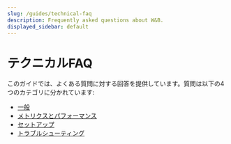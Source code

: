 ```yaml
---
slug: /guides/technical-faq
description: Frequently asked questions about W&B.
displayed_sidebar: default
---
```


# テクニカルFAQ


このガイドでは、よくある質問に対する回答を提供しています。質問は以下の4つのカテゴリに分かれています:

* [一般](./general.md)
* [メトリクスとパフォーマンス](./metrics-and-performance.md)
* [セットアップ](./setup.md)
* [トラブルシューティング](./troubleshooting.md)